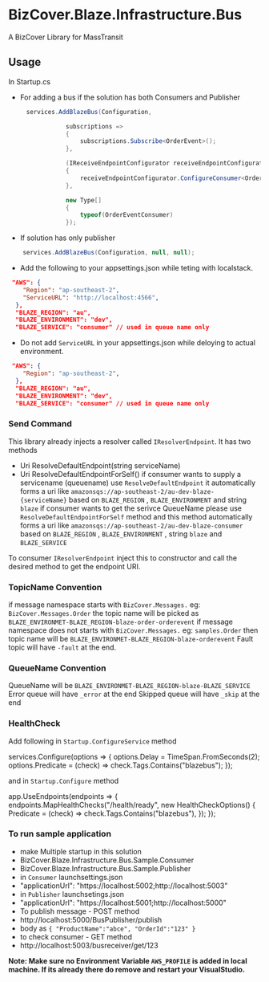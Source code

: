 # BizCover.Blaze.Infrastructure.Bus

A BizCover Library for MassTransit

## Usage

In Startup.cs
* For adding a bus if the solution has both Consumers and Publisher
```cs
     services.AddBlazeBus(Configuration,

                subscriptions =>
                {
                    subscriptions.Subscribe<OrderEvent>();
                },

                (IReceiveEndpointConfigurator receiveEndpointConfigurator, IRegistration registration) =>
                {
                    receiveEndpointConfigurator.ConfigureConsumer<OrderEventConsumer>(registration);
                },

                new Type[]
                {
                    typeof(OrderEventConsumer)
                });
```
* If solution has only publisher
```cs
    services.AddBlazeBus(Configuration, null, null);
```

* Add the following to your appsettings.json while teting with localstack.
```json
 "AWS": {
    "Region": "ap-southeast-2",
    "ServiceURL": "http://localhost:4566",
  },
  "BLAZE_REGION": "au",
  "BLAZE_ENVIRONMENT": "dev",
  "BLAZE_SERVICE": "consumer" // used in queue name only
```
* Do not add `ServiceURL` in your appsettings.json while deloying to actual environment.
```json
 "AWS": {
    "Region": "ap-southeast-2",
  },
  "BLAZE_REGION": "au",
  "BLAZE_ENVIRONMENT": "dev",
  "BLAZE_SERVICE": "consumer" // used in queue name only
```
### Send Command
This library already injects a resolver called `IResolverEndpoint`. It has two methods
 - Uri ResolveDefaultEndpoint(string serviceName)
 - Uri ResolveDefaultEndpointForSelf()
 if consumer wants to supply a servicename (queuename) use `ResolveDefaultEndpoint` it automatically forms a uri like `amazonsqs://ap-southeast-2/au-dev-blaze-{serviceName}` based on `BLAZE_REGION` , `BLAZE_ENVIRONMENT` and string `blaze`
 if consumer wants to get the serivce QueueName please use `ResolveDefaultEndpointForSelf` method and this method automatically forms a uri like `amazonsqs://ap-southeast-2/au-dev-blaze-consumer` based on `BLAZE_REGION` , `BLAZE_ENVIRONMENT` , string `blaze` and `BLAZE_SERVICE`

To consumer `IResolverEndpoint` inject this to constructor and call the desired method to get the endpoint URI.
 
### TopicName Convention
if message namespace starts with `BizCover.Messages.` eg: `BizCover.Messages.Order` the topic name will be picked as `BLAZE_ENVIRONMET-BLAZE_REGION-blaze-order-orderevent`
if message namespace does not starts with `BizCover.Messages.` eg: `samples.Order` then topic name will be `BLAZE_ENVIRONMET-BLAZE_REGION-blaze-orderevent`
Fault topic will have `-fault` at the end.

### QueueName Convention
QueueName will be `BLAZE_ENVIRONMET-BLAZE_REGION-blaze-BLAZE_SERVICE`
Error queue will have `_error` at the end
Skipped queue will have `_skip` at the end

### HealthCheck
Add following in `Startup.ConfigureService` method

services.Configure<HealthCheckPublisherOptions>(options =>
            {
                options.Delay = TimeSpan.FromSeconds(2);
                options.Predicate = (check) => check.Tags.Contains("blazebus");
            });

and in `Startup.Configure` method

app.UseEndpoints(endpoints =>
            {
                endpoints.MapHealthChecks("/health/ready", new HealthCheckOptions()
                {
                    Predicate = (check) => check.Tags.Contains("blazebus"),
                });
            });
### To run sample application
 - make Multiple startup in this solution
  - BizCover.Blaze.Infrastructure.Bus.Sample.Consumer
  - BizCover.Blaze.Infrastructure.Bus.Sample.Publisher
 - in `Consumer` launchsettings.json 
  -  "applicationUrl": "https://localhost:5002;http://localhost:5003"
 - in `Publisher` launchsetings.json
  - "applicationUrl": "https://localhost:5001;http://localhost:5000"
 - To publish message - POST method
  - http://localhost:5000/BusPublisher/publish
   - body as 
   `{
          "ProductName":"abce",
          "OrderId":"123"
    }`
- to check consumer - GET method
 - http://localhost:5003/busreceiver/get/123 
 
**Note: Make sure no Environment Variable `AWS_PROFILE` is added in local machine. If its already there do remove and restart your VisualStudio.**
 
